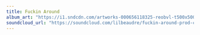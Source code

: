 ```yaml
---
title: Fuckin Around
album_art: "https://i1.sndcdn.com/artworks-000656118325-reobvl-t500x500.jpg"
soundcloud_url: "https://soundcloud.com/lilbeaudre/fuckin-around-prod-crimson"
---
```

